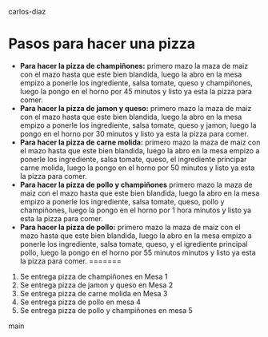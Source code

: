 carlos-diaz
# Pasos para hacer una pizza

- **Para hacer la pizza de champiñones:** primero mazo la maza de maiz con el mazo hasta que este bien blandida, luego la abro en la mesa empizo a ponerle los ingrediente, salsa tomate, queso y champiñones, luego la pongo en el horno por 45 minutos y listo ya esta la pizza para comer.
- **Para hacer la pizza de jamon y queso:** primero mazo la maza de maiz con el mazo hasta que este bien blandida, luego la abro en la mesa empizo a ponerle los ingrediente, salsa tomate, queso y jamon, luego la pongo en el horno por 30 minutos y listo ya esta la pizza para comer.
- **Para hacer la pizza de carne molida:** primero mazo la maza de maiz con el mazo hasta que este bien blandida, luego la abro en la mesa empizo a ponerle los ingrediente, salsa tomate, queso, el ingrediente principar carne molida, luego la pongo en el horno por 50 minutos y listo ya esta la pizza para comer.
- **Para hacer la pizza de pollo y champiñones** primero mazo la maza de maiz con el mazo hasta que este bien blandida, luego la abro en la mesa empizo a ponerle los ingrediente, salsa tomate, queso, pollo y champiñones, luego la pongo en el horno por 1 hora minutos y listo ya esta la pizza para comer.
- **Para hacer la pizza de pollo:** primero mazo la maza de maiz con el mazo hasta que este bien blandida, luego la abro en la mesa empizo a ponerle los ingrediente, salsa tomate, queso, y el igrediente principal pollo, luego la pongo en el horno por 55 minutos minutos y listo ya esta la pizza para comer.
=======
1. Se entrega pizza de champiñones en Mesa 1
2. Se entrega pizza de jamon y queso en Mesa 2
3. Se entrega pizza de carne molida en Mesa 3
4. Se entrega pizza de pollo en mesa 4
5. Se entrega pizza de pollo y champiñones en mesa 5

 main
